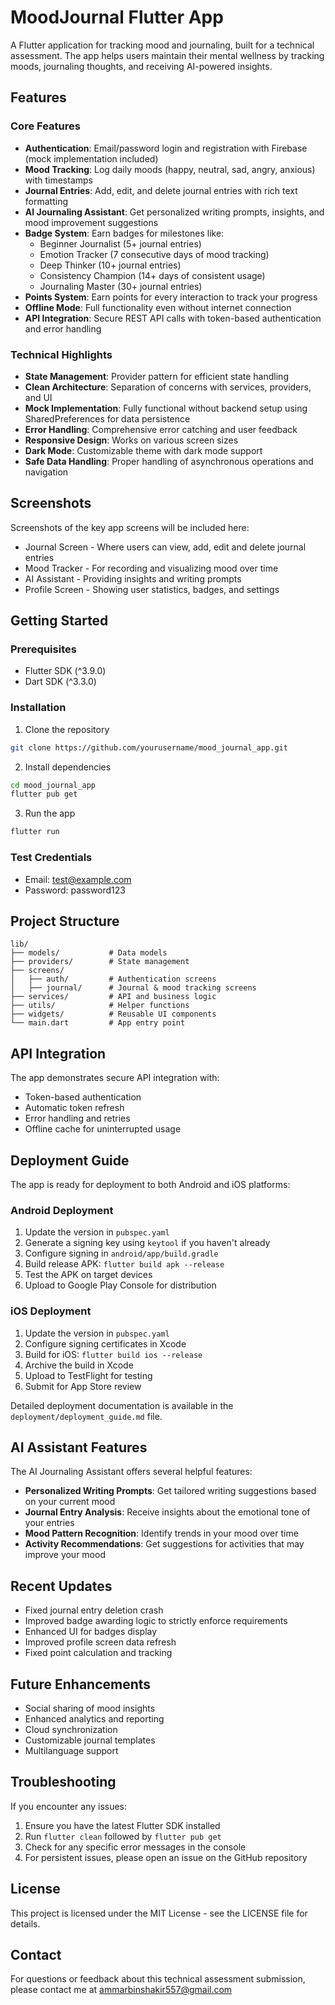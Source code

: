 # MoodJournal Flutter App

A Flutter application for tracking mood and journaling, built for a technical assessment. The app helps users maintain their mental wellness by tracking moods, journaling thoughts, and receiving AI-powered insights.

<!-- Banner image will go here -->

## Features

### Core Features
- **Authentication**: Email/password login and registration with Firebase (mock implementation included)
- **Mood Tracking**: Log daily moods (happy, neutral, sad, angry, anxious) with timestamps
- **Journal Entries**: Add, edit, and delete journal entries with rich text formatting
- **AI Journaling Assistant**: Get personalized writing prompts, insights, and mood improvement suggestions
- **Badge System**: Earn badges for milestones like:
  - Beginner Journalist (5+ journal entries)
  - Emotion Tracker (7 consecutive days of mood tracking)
  - Deep Thinker (10+ journal entries)
  - Consistency Champion (14+ days of consistent usage)
  - Journaling Master (30+ journal entries)
- **Points System**: Earn points for every interaction to track your progress
- **Offline Mode**: Full functionality even without internet connection
- **API Integration**: Secure REST API calls with token-based authentication and error handling

### Technical Highlights
- **State Management**: Provider pattern for efficient state handling
- **Clean Architecture**: Separation of concerns with services, providers, and UI
- **Mock Implementation**: Fully functional without backend setup using SharedPreferences for data persistence
- **Error Handling**: Comprehensive error catching and user feedback
- **Responsive Design**: Works on various screen sizes
- **Dark Mode**: Customizable theme with dark mode support
- **Safe Data Handling**: Proper handling of asynchronous operations and navigation

## Screenshots

Screenshots of the key app screens will be included here:

- Journal Screen - Where users can view, add, edit and delete journal entries
- Mood Tracker - For recording and visualizing mood over time
- AI Assistant - Providing insights and writing prompts
- Profile Screen - Showing user statistics, badges, and settings

## Getting Started

### Prerequisites
- Flutter SDK (^3.9.0)
- Dart SDK (^3.3.0)

### Installation

1. Clone the repository
```bash
git clone https://github.com/yourusername/mood_journal_app.git
```

2. Install dependencies
```bash
cd mood_journal_app
flutter pub get
```

3. Run the app
```bash
flutter run
```

### Test Credentials
- Email: test@example.com
- Password: password123

## Project Structure

```
lib/
├── models/           # Data models
├── providers/        # State management
├── screens/
│   ├── auth/         # Authentication screens
│   ├── journal/      # Journal & mood tracking screens
├── services/         # API and business logic
├── utils/            # Helper functions
├── widgets/          # Reusable UI components
└── main.dart         # App entry point
```

## API Integration

The app demonstrates secure API integration with:
- Token-based authentication
- Automatic token refresh
- Error handling and retries
- Offline cache for uninterrupted usage

## Deployment Guide

The app is ready for deployment to both Android and iOS platforms:

### Android Deployment
1. Update the version in `pubspec.yaml`
2. Generate a signing key using `keytool` if you haven't already
3. Configure signing in `android/app/build.gradle`
4. Build release APK: `flutter build apk --release`
5. Test the APK on target devices
6. Upload to Google Play Console for distribution

### iOS Deployment
1. Update the version in `pubspec.yaml`
2. Configure signing certificates in Xcode
3. Build for iOS: `flutter build ios --release`
4. Archive the build in Xcode
5. Upload to TestFlight for testing
6. Submit for App Store review

Detailed deployment documentation is available in the `deployment/deployment_guide.md` file.

## AI Assistant Features

The AI Journaling Assistant offers several helpful features:

- **Personalized Writing Prompts**: Get tailored writing suggestions based on your current mood
- **Journal Entry Analysis**: Receive insights about the emotional tone of your entries
- **Mood Pattern Recognition**: Identify trends in your mood over time
- **Activity Recommendations**: Get suggestions for activities that may improve your mood

## Recent Updates

- Fixed journal entry deletion crash
- Improved badge awarding logic to strictly enforce requirements
- Enhanced UI for badges display
- Improved profile screen data refresh
- Fixed point calculation and tracking

## Future Enhancements

- Social sharing of mood insights
- Enhanced analytics and reporting
- Cloud synchronization
- Customizable journal templates
- Multilanguage support

## Troubleshooting

If you encounter any issues:

1. Ensure you have the latest Flutter SDK installed
2. Run `flutter clean` followed by `flutter pub get`
3. Check for any specific error messages in the console
4. For persistent issues, please open an issue on the GitHub repository

## License

This project is licensed under the MIT License - see the LICENSE file for details.

## Contact

For questions or feedback about this technical assessment submission, please contact me at ammarbinshakir557@gmail.com
